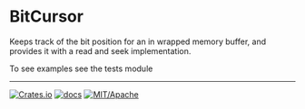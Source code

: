 # BitCursor
Keeps track of the bit position for an in wrapped memory buffer, and provides it with a read and seek implementation. 

To see examples see the tests module
____
[![Crates.io][crate-image]][link1] [![docs][docs-badge]][link2] [![MIT/Apache][license-badge]][link3]

[crate-image]: https://img.shields.io/badge/crates.io-1.0-important.svg
[link1]: https://crates.io/crates/bitcursor
[docs-badge]: https://img.shields.io/badge/docs-1.0.0-informational.svg
[link2]: https://docs.rs/bitcursor/0.1.0/bitcursor/
[license-badge]: https://img.shields.io/badge/license-MIT%2FApache-informational.svg
[link3]: LICENSE.md